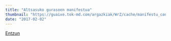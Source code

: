 ```yaml
---
title: "Altsasuko gurasoen manifestua"
thumbnail: "https://guaixe.tok-md.com/argazkiak/WrZ/cache/manifestu_content.jpg"
date: "2017-02-02"
---
```

[Entzun](https://guaixe.eus/altsasu/1486034928204-altsasuko-gurasoen-manifestua)
